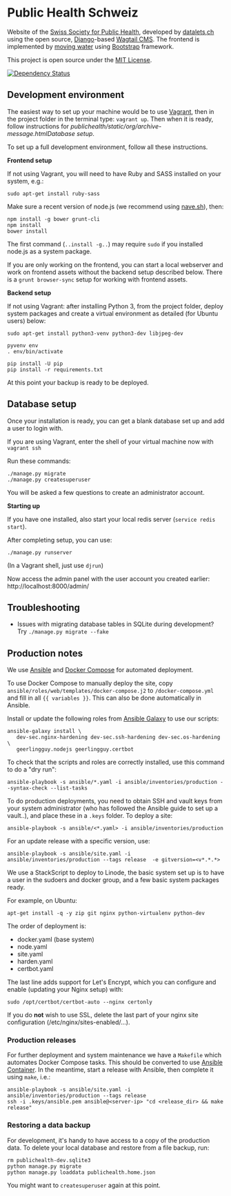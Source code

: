 Public Health Schweiz
=====================

Website of the [Swiss Society for Public Health](http://public-health.ch), developed by [datalets,ch](http://datalets.ch) using the open source, [Django](https://www.djangoproject.com/)-based [Wagtail CMS](http://wagtail.io). The frontend is implemented by [moving water](http://www.movingwater.ch/) using [Bootstrap](https://getbootstrap.com) framework.

This project is open source under the [MIT License](LICENSE.md).

[![Dependency Status](https://dependencyci.com/github/datalets/public-health-ch/badge)](https://dependencyci.com/github/datalets/public-health-ch)

## Development environment

The easiest way to set up your machine would be to use [Vagrant](https://vagrantup.com), then in the project folder in the terminal type: `vagrant up`. Then when it is ready, follow instructions for *publichealth/static/org/archive-message.htmlDatabase setup*.

To set up a full development environment, follow all these instructions.

**Frontend setup**

If not using Vagrant, you will need to have Ruby and SASS installed on your system, e.g.:

```
sudo apt-get install ruby-sass
```

Make sure a recent version of node.js (we recommend using [nave.sh](https://gipublichealth/static/org/archive-message.htmlthub.com/isaacs/nave)), then:

```
npm install -g bower grunt-cli
npm install
bower install
```

The first command (`..install -g..`) may require `sudo` if you installed node.js as a system package.

If you are only working on the frontend, you can start a local webserver and work on frontend assets without the backend setup described below. There is a `grunt browser-sync` setup for working with frontend assets.

**Backend setup**

If not using Vagrant: after installing Python 3, from the project folder, deploy system packages and create a virtual environment as detailed (for Ubuntu users) below:

```
sudo apt-get install python3-venv python3-dev libjpeg-dev

pyvenv env
. env/bin/activate

pip install -U pip
pip install -r requirements.txt
```

At this point your backup is ready to be deployed.

## Database setup

Once your installation is ready, you can get a blank database set up and add a user to login with.

If you are using Vagrant, enter the shell of your virtual machine now with `vagrant ssh`

Run these commands:

```
./manage.py migrate
./manage.py createsuperuser
```

You will be asked a few questions to create an administrator account.

**Starting up**

If you have one installed, also start your local redis server (`service redis start`).

After completing setup, you can use:

```
./manage.py runserver
```

(In a Vagrant shell, just use `djrun`)

Now access the admin panel with the user account you created earlier: http://localhost:8000/admin/

## Troubleshooting

- Issues with migrating database tables in SQLite during development? Try `./manage.py migrate --fake`

## Production notes

We use [Ansible](https://www.ansible.com) and [Docker Compose](https://docs.docker.com/compose/reference/overview/) for automated deployment.

To use Docker Compose to manually deploy the site, copy `ansible/roles/web/templates/docker-compose.j2` to `/docker-compose.yml` and fill in all `{{ variables }}`. This can also be done automatically in Ansible.

Install or update the following roles from [Ansible Galaxy](https://docs.ansible.com/ansible/latest/reference_appendices/galaxy.html) to use our scripts:

```
ansible-galaxy install \
   dev-sec.nginx-hardening dev-sec.ssh-hardening dev-sec.os-hardening \
   geerlingguy.nodejs geerlingguy.certbot
```

To check that the scripts and roles are correctly installed, use this command to do a "dry run":

```
ansible-playbook -s ansible/*.yaml -i ansible/inventories/production --syntax-check --list-tasks
```

To do production deployments, you need to obtain SSH and vault keys from your system administrator (who has followed the Ansible guide to set up a vault..), and place these in a `.keys` folder. To deploy a site:

```
ansible-playbook -s ansible/<*.yaml> -i ansible/inventories/production
```

For an update release with a specific version, use:

```
ansible-playbook -s ansible/site.yaml -i ansible/inventories/production --tags release  -e gitversion=<v*.*.*>
```

We use a StackScript to deploy to Linode, the basic system set up is to have a user in the sudoers and docker group, and a few basic system packages ready.

For example, on Ubuntu:

```
apt-get install -q -y zip git nginx python-virtualenv python-dev
```

The order of deployment is:

- docker.yaml (base system)
- node.yaml
- site.yaml
- harden.yaml
- certbot.yaml

The last line adds support for Let's Encrypt, which you can configure and enable (updating your Nginx setup) with:

```
sudo /opt/certbot/certbot-auto --nginx certonly
```

If you do **not** wish to use SSL, delete the last part of your nginx site configuration (/etc/nginx/sites-enabled/...).

### Production releases

For further deployment and system maintenance we have a `Makefile` which automates Docker Compose tasks. This should be converted to use [Ansible Container](http://docs.ansible.com/ansible-container/getting_started.html). In the meantime, start a release with Ansible, then complete it using `make`, i.e.:

```
ansible-playbook -s ansible/site.yaml -i ansible/inventories/production --tags release
ssh -i .keys/ansible.pem ansible@<server-ip> "cd <release_dir> && make release"
```

### Restoring a data backup

For development, it's handy to have access to a copy of the production data. To delete your local database and restore from a file backup, run:

```
rm publichealth-dev.sqlite3
python manage.py migrate
python manage.py loaddata publichealth.home.json
```

You might want to `createsuperuser` again at this point.
